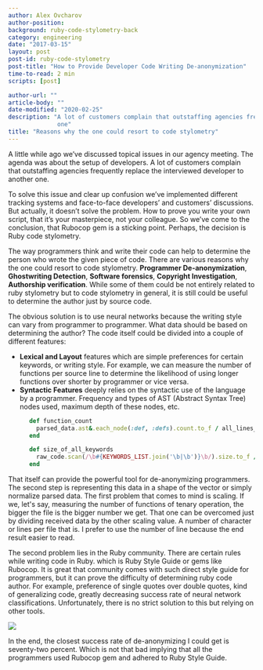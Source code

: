 ```yaml
---
author: Alex Ovcharov
author-position:
background: ruby-code-stylometry-back
category: engineering
date: "2017-03-15"
layout: post
post-id: ruby-code-stylometry
post-title: "How to Provide Developer Code Writing De-anonymization"
time-to-read: 2 min
scripts: [post]

author-url: ""
article-body: ""
date-modified: "2020-02-25"
description: "A lot of customers complain that outstaffing agencies frequently replace the interviewed developer to another
              one"
title: "Reasons why the one could resort to code stylometry"
---
```


A little while ago we’ve discussed topical issues in our agency meeting. The agenda was about the setup of developers. A lot of customers complain that outstaffing agencies frequently replace the interviewed developer to another one. 

To solve this issue and clear up confusion we’ve implemented different tracking systems and face-to-face developers’ and customers’ discussions. But actually, it doesn’t solve the problem. How to prove you write your own script, that it’s your masterpiece, not your colleague. So we’ve come to the conclusion, that Rubocop gem  is a sticking point.
Perhaps, the decision is Ruby code stylometry.

The way programmers think and write their code can help to determine the person who wrote the given piece of code.  There are various reasons why the one could resort to code stylometry.  **Programmer De-anonymization**, **Ghostwriting Detection**, **Software forensics**, **Copyright Investigation**, **Authorship verification**. While some of them could be not entirely related to ruby stylometry but to code stylometry in general, it is still could be useful to determine the author just by source code.

The obvious solution is to use neural networks because the writing style can vary from programmer to programmer. What data should be based on determining the author? The code itself could be divided into a couple of different features:  
* **Lexical and Layout** features which are simple preferences for certain keywords, or writing style. For example, we can measure the number of functions per source line to determine the likelihood of using longer functions over shorter by programmer or vice versa. 
* **Syntactic Features** deeply relies on the syntactic use of the language by a programmer. Frequency and types of AST (Abstract Syntax Tree) nodes used, maximum depth of these nodes, etc.

```ruby
      def function_count
        parsed_data.ast&.each_node(:def, :defs).count.to_f / all_lines_size
      end
```

```ruby
      def size_of_all_keywords
        raw_code.scan(/\b#{KEYWORDS_LIST.join('\b|\b')}\b/).size.to_f / all_lines_size
      end
```


That itself can provide the powerful tool for de-anonymizing programmers. The second step is representing this data in a shape of the vector or simply normalize parsed data. The first problem that comes to mind is scaling. If we, let's say, measuring the number of functions of tenary operation, the bigger the file is the bigger number we get. That one can be overcomed just by dividing received data by the other scaling value. A number of character or lines per file that is. I prefer to use the number of line because the end result easier to read.

The second problem lies in the Ruby community. There are certain rules while writing code in Ruby. which is Ruby Style Guide or gems like Rubocop. It is great that community comes with such direct style guide for programmers, but it can prove the difficulty of determining ruby code author. For example, preference of single quotes over double quotes, kind of generalizing code, greatly decreasing success rate of neural network classifications. Unfortunately, there is no strict solution to this but relying on other tools.

![](https://i.imgur.com/F4aQAJn.png)


In the end, the closest success rate of de-anonymizing I could get is seventy-two percent. Which is not that bad implying that all the programmers used Rubocop gem and adhered to Ruby Style Guide.

